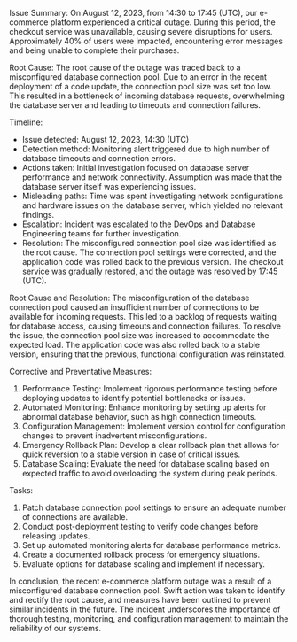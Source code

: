 Issue Summary:
On August 12, 2023, from 14:30 to 17:45 (UTC), our e-commerce platform experienced a critical outage. During this period, the checkout service was unavailable, causing severe disruptions for users. Approximately 40% of users were impacted, encountering error messages and being unable to complete their purchases.

Root Cause:
The root cause of the outage was traced back to a misconfigured database connection pool. Due to an error in the recent deployment of a code update, the connection pool size was set too low. This resulted in a bottleneck of incoming database requests, overwhelming the database server and leading to timeouts and connection failures.

Timeline:
- Issue detected: August 12, 2023, 14:30 (UTC)
- Detection method: Monitoring alert triggered due to high number of database timeouts and connection errors.
- Actions taken: Initial investigation focused on database server performance and network connectivity. Assumption was made that the database server itself was experiencing issues.
- Misleading paths: Time was spent investigating network configurations and hardware issues on the database server, which yielded no relevant findings.
- Escalation: Incident was escalated to the DevOps and Database Engineering teams for further investigation.
- Resolution: The misconfigured connection pool size was identified as the root cause. The connection pool settings were corrected, and the application code was rolled back to the previous version. The checkout service was gradually restored, and the outage was resolved by 17:45 (UTC).

Root Cause and Resolution:
The misconfiguration of the database connection pool caused an insufficient number of connections to be available for incoming requests. This led to a backlog of requests waiting for database access, causing timeouts and connection failures. To resolve the issue, the connection pool size was increased to accommodate the expected load. The application code was also rolled back to a stable version, ensuring that the previous, functional configuration was reinstated.

Corrective and Preventative Measures:
1. Performance Testing: Implement rigorous performance testing before deploying updates to identify potential bottlenecks or issues.
2. Automated Monitoring: Enhance monitoring by setting up alerts for abnormal database behavior, such as high connection timeouts.
3. Configuration Management: Implement version control for configuration changes to prevent inadvertent misconfigurations.
4. Emergency Rollback Plan: Develop a clear rollback plan that allows for quick reversion to a stable version in case of critical issues.
5. Database Scaling: Evaluate the need for database scaling based on expected traffic to avoid overloading the system during peak periods.

Tasks:
1. Patch database connection pool settings to ensure an adequate number of connections are available.
2. Conduct post-deployment testing to verify code changes before releasing updates.
3. Set up automated monitoring alerts for database performance metrics.
4. Create a documented rollback process for emergency situations.
5. Evaluate options for database scaling and implement if necessary.

In conclusion, the recent e-commerce platform outage was a result of a misconfigured database connection pool. Swift action was taken to identify and rectify the root cause, and measures have been outlined to prevent similar incidents in the future. The incident underscores the importance of thorough testing, monitoring, and configuration management to maintain the reliability of our systems.



